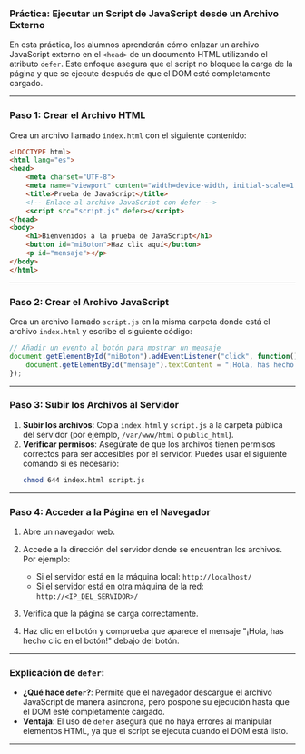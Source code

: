 ### Práctica: Ejecutar un Script de JavaScript desde un Archivo Externo

En esta práctica, los alumnos aprenderán cómo enlazar un archivo JavaScript externo en el `<head>` de un documento HTML utilizando el atributo `defer`. Este enfoque asegura que el script no bloquee la carga de la página y que se ejecute después de que el DOM esté completamente cargado.

---

### Paso 1: Crear el Archivo HTML

Crea un archivo llamado `index.html` con el siguiente contenido:

```html
<!DOCTYPE html>
<html lang="es">
<head>
    <meta charset="UTF-8">
    <meta name="viewport" content="width=device-width, initial-scale=1.0">
    <title>Prueba de JavaScript</title>
    <!-- Enlace al archivo JavaScript con defer -->
    <script src="script.js" defer></script>
</head>
<body>
    <h1>Bienvenidos a la prueba de JavaScript</h1>
    <button id="miBoton">Haz clic aquí</button>
    <p id="mensaje"></p>
</body>
</html>
```

---

### Paso 2: Crear el Archivo JavaScript

Crea un archivo llamado `script.js` en la misma carpeta donde está el archivo `index.html` y escribe el siguiente código:

```javascript
// Añadir un evento al botón para mostrar un mensaje
document.getElementById("miBoton").addEventListener("click", function() {
    document.getElementById("mensaje").textContent = "¡Hola, has hecho clic en el botón!";
});
```

---

### Paso 3: Subir los Archivos al Servidor

1. **Subir los archivos**: Copia `index.html` y `script.js` a la carpeta pública del servidor (por ejemplo, `/var/www/html` o `public_html`).
2. **Verificar permisos**: Asegúrate de que los archivos tienen permisos correctos para ser accesibles por el servidor. Puedes usar el siguiente comando si es necesario:
   ```bash
   chmod 644 index.html script.js
   ```

---

### Paso 4: Acceder a la Página en el Navegador

1. Abre un navegador web.
2. Accede a la dirección del servidor donde se encuentran los archivos. Por ejemplo:
   - Si el servidor está en la máquina local: `http://localhost/`
   - Si el servidor está en otra máquina de la red: `http://<IP_DEL_SERVIDOR>/`

3. Verifica que la página se carga correctamente.
4. Haz clic en el botón y comprueba que aparece el mensaje "¡Hola, has hecho clic en el botón!" debajo del botón.

---

### Explicación de `defer`:
- **¿Qué hace `defer`?**: Permite que el navegador descargue el archivo JavaScript de manera asíncrona, pero pospone su ejecución hasta que el DOM esté completamente cargado.
- **Ventaja**: El uso de `defer` asegura que no haya errores al manipular elementos HTML, ya que el script se ejecuta cuando el DOM está listo.

---
